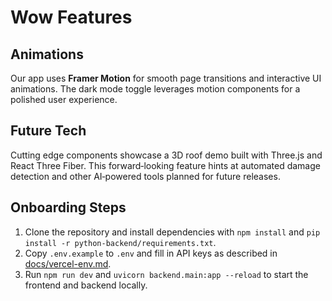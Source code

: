 # Wow Features

## Animations
Our app uses **Framer Motion** for smooth page transitions and interactive UI animations. The dark mode toggle leverages motion components for a polished user experience.

## Future Tech
Cutting edge components showcase a 3D roof demo built with Three.js and React Three Fiber. This forward‑looking feature hints at automated damage detection and other AI‑powered tools planned for future releases.

## Onboarding Steps
1. Clone the repository and install dependencies with `npm install` and `pip install -r python-backend/requirements.txt`.
2. Copy `.env.example` to `.env` and fill in API keys as described in [docs/vercel-env.md](vercel-env.md).
3. Run `npm run dev` and `uvicorn backend.main:app --reload` to start the frontend and backend locally.

